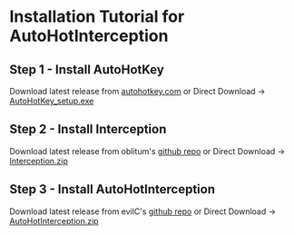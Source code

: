 # Installation Tutorial for AutoHotInterception

## Step 1 - Install AutoHotKey
Download latest release from [autohotkey.com](https://www.autohotkey.com/)
or
Direct Download -> [AutoHotKey_setup.exe](https://www.autohotkey.com/download/ahk-install.exe)

## Step 2 - Install Interception

Download latest release from oblitum's [github repo](https://github.com/oblitum/Interception/releases)
or
Direct Download -> [Interception.zip](https://github.com/oblitum/Interception/releases/download/v1.0.1/Interception.zip)

## Step 3 - Install AutoHotInterception

Download latest release from evilC's [github repo](https://github.com/evilC/AutoHotInterception/releases)
or
Direct Download -> [AutoHotInterception.zip](https://github.com/evilC/AutoHotInterception/releases/download/v0.7.0/AutoHotInterception.zip)
